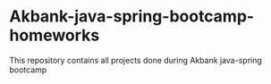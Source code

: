 # Akbank-java-spring-bootcamp-homeworks
This repository contains all projects done during Akbank java-spring bootcamp
